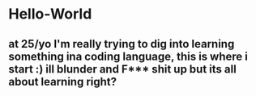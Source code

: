 # Hello-World
## at 25/yo I'm really trying to dig into learning something ina coding language, this is where i start :) ill blunder and F*** shit up but its all about learning right?
